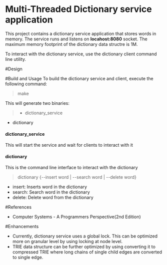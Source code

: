 # Multi-Threaded Dictionary service application
This project contains a dictionary service application that stores words in memory. The service runs and listens on **locahost:8080** socket. The maximum memory footprint of the dictionary data structre is 1M.

To interact with the dictionary service, use the dictionary client command line utility.

#Design

#Build and Usage
To build the dictionary service and client, execute the following command:

> make

This will generate two binaries:
>- dictionary_service
- dictionary

#### dictionary_service
This will start the service and wait for clients to interact with it

#### dictionary
This is the command line interface to interact with the dictionary
>dictionary {--insert word | --search word | --delete word}
- insert: Inserts word in the dictionary
- search: Search word in the dictionary
- delete: Delete word from the dictionary

#References
- Computer Systems - A Programmers Perspective(2nd Edition)

#Enhancements
- Currently, dictionary service uses a global lock. This can be optimized more on granular level by using locking at node level.
- TRIE data structure can be further optimized by using converting it to compressed TRIE where long chains of single child edges are converted to single edge.
